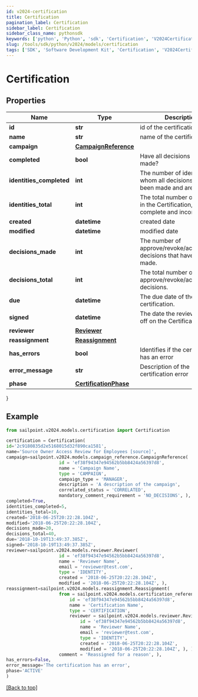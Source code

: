 ```yaml
---
id: v2024-certification
title: Certification
pagination_label: Certification
sidebar_label: Certification
sidebar_class_name: pythonsdk
keywords: ['python', 'Python', 'sdk', 'Certification', 'V2024Certification'] 
slug: /tools/sdk/python/v2024/models/certification
tags: ['SDK', 'Software Development Kit', 'Certification', 'V2024Certification']
---
```


# Certification


## Properties

Name | Type | Description | Notes
------------ | ------------- | ------------- | -------------
**id** | **str** | id of the certification | [optional] 
**name** | **str** | name of the certification | [optional] 
**campaign** | [**CampaignReference**](campaign-reference) |  | [optional] 
**completed** | **bool** | Have all decisions been made? | [optional] 
**identities_completed** | **int** | The number of identities for whom all decisions have been made and are complete. | [optional] 
**identities_total** | **int** | The total number of identities in the Certification, both complete and incomplete. | [optional] 
**created** | **datetime** | created date | [optional] 
**modified** | **datetime** | modified date | [optional] 
**decisions_made** | **int** | The number of approve/revoke/acknowledge decisions that have been made. | [optional] 
**decisions_total** | **int** | The total number of approve/revoke/acknowledge decisions. | [optional] 
**due** | **datetime** | The due date of the certification. | [optional] 
**signed** | **datetime** | The date the reviewer signed off on the Certification. | [optional] 
**reviewer** | [**Reviewer**](reviewer) |  | [optional] 
**reassignment** | [**Reassignment**](reassignment) |  | [optional] 
**has_errors** | **bool** | Identifies if the certification has an error | [optional] 
**error_message** | **str** | Description of the certification error | [optional] 
**phase** | [**CertificationPhase**](certification-phase) |  | [optional] 
}

## Example

```python
from sailpoint.v2024.models.certification import Certification

certification = Certification(
id='2c9180835d2e5168015d32f890ca1581',
name='Source Owner Access Review for Employees [source]',
campaign=sailpoint.v2024.models.campaign_reference.CampaignReference(
                    id = 'ef38f94347e94562b5bb8424a56397d8', 
                    name = 'Campaign Name', 
                    type = 'CAMPAIGN', 
                    campaign_type = 'MANAGER', 
                    description = 'A description of the campaign', 
                    correlated_status = 'CORRELATED', 
                    mandatory_comment_requirement = 'NO_DECISIONS', ),
completed=True,
identities_completed=5,
identities_total=10,
created='2018-06-25T20:22:28.104Z',
modified='2018-06-25T20:22:28.104Z',
decisions_made=20,
decisions_total=40,
due='2018-10-19T13:49:37.385Z',
signed='2018-10-19T13:49:37.385Z',
reviewer=sailpoint.v2024.models.reviewer.Reviewer(
                    id = 'ef38f94347e94562b5bb8424a56397d8', 
                    name = 'Reviewer Name', 
                    email = 'reviewer@test.com', 
                    type = 'IDENTITY', 
                    created = '2018-06-25T20:22:28.104Z', 
                    modified = '2018-06-25T20:22:28.104Z', ),
reassignment=sailpoint.v2024.models.reassignment.Reassignment(
                    from = sailpoint.v2024.models.certification_reference.CertificationReference(
                        id = 'ef38f94347e94562b5bb8424a56397d8', 
                        name = 'Certification Name', 
                        type = 'CERTIFICATION', 
                        reviewer = sailpoint.v2024.models.reviewer.Reviewer(
                            id = 'ef38f94347e94562b5bb8424a56397d8', 
                            name = 'Reviewer Name', 
                            email = 'reviewer@test.com', 
                            type = 'IDENTITY', 
                            created = '2018-06-25T20:22:28.104Z', 
                            modified = '2018-06-25T20:22:28.104Z', ), ), 
                    comment = 'Reassigned for a reason', ),
has_errors=False,
error_message='The certification has an error',
phase='ACTIVE'
)

```
[[Back to top]](#) 

